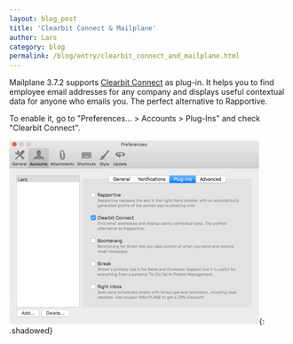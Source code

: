 ```yaml
---
layout: blog_post
title: 'Clearbit Connect & Mailplane'
author: Lars
category: blog
permalink: /blog/entry/clearbit_connect_and_mailplane.html
---
```


Mailplane 3.7.2 supports <a href="https://connect.clearbit.com/">Clearbit Connect</a> as plug-in. It helps you to find employee email addresses for any company and displays useful contextual data for anyone who emails you. The perfect alternative to Rapportive.

To enable it, go to "Preferences... > Accounts > Plug-Ins" and check "Clearbit Connect".

![Preferences... > General](/assets/blog/2018-01-21-clearbit_connect_and_mailplane/preferences_accounts.png){: .shadowed}
